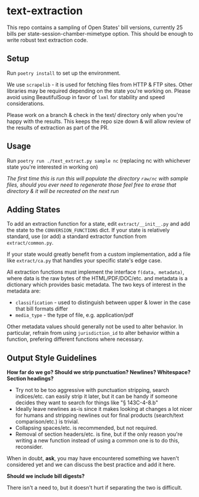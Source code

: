 # text-extraction

This repo contains a sampling of Open States' bill versions, currently 25 bills per state-session-chamber-mimetype option.  This should be enough to write robust text extraction code.

## Setup

Run `poetry install` to set up the environment.

We use ``scrapelib`` - it is used for fetching files from HTTP & FTP sites. Other libraries may be required depending on the state you're working on. Please avoid using BeautifulSoup in favor of ``lxml`` for
stability and speed considerations.

Please work on a branch & check in the text/ directory only when you're happy with the results.  This keeps the repo size down & will allow review of the results of extraction as part of the PR.

## Usage

Run ``poetry run ./text_extract.py sample nc`` (replacing nc with whichever state you're interested in working on)

   *The first time this is run this will populate the directory ``raw/nc`` with sample files, should you ever need to regenerate those feel free to erase that directory & it will be recreated on the next run*
   
## Adding States

To add an extraction function for a state, edit ``extract/__init__.py`` and add the state to the ``CONVERSION_FUNCTIONS`` dict.  If your state is relatively standard, use (or add) a standard extractor function from ``extract/common.py``.  

If your state would greatly benefit from a custom implementation, add a file like ``extract/ca.py`` that handles your specific state's edge case.  

All extraction functions must implement the interface ``f(data, metadata)``, where data is the raw bytes of the HTML/PDF/DOC/etc. and metadata is a dictionary which provides basic metadata.  The two keys of interest in the metadata are: 
 
 * ``classification`` - used to distinguish between upper & lower in the case that bill formats differ
 * ``media_type`` - the type of file, e.g. application/pdf
 
Other metadata values should generally not be used to alter behavior.  In particular, refrain from using ``jurisdiction_id`` to alter behavior within a function, prefering different functions where necessary.


## Output Style Guidelines

**How far do we go? Should we strip punctuation? Newlines? Whitespace? Section headings?**

- Try not to be too aggressive with punctuation stripping, search indices/etc. can easily strip it later, but it can be handy if someone decides they want to search for things like "§ 143C-4-8.b"
- Ideally leave newlines as-is since it makes looking at changes a lot nicer for humans and stripping newlines out for final products (search/text comparison/etc.) is trivial. 
- Collapsing spaces/etc. is recommended, but not required.
- Removal of section headers/etc. is fine, but if the only reason you're writing a new function instead of using a common one is to do this, reconsider.

When in doubt, **ask**, you may have encountered something we haven't considered yet and we can discuss the best practice and add it here.

**Should we include bill digests?**

There isn't a need to, but it doesn't hurt if separating the two is difficult.
